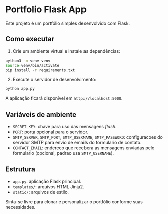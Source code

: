 # Portfolio Flask App

Este projeto é um portfólio simples desenvolvido com Flask.

## Como executar

1. Crie um ambiente virtual e instale as dependências:

```bash
python3 -m venv venv
source venv/bin/activate
pip install -r requirements.txt
```

2. Execute o servidor de desenvolvimento:

```bash
python app.py
```

A aplicação ficará disponível em `http://localhost:5000`.

## Variáveis de ambiente

- `SECRET_KEY`: chave para uso das mensagens *flash*.
- `PORT`: porta opcional para o servidor.
- `SMTP_SERVER`, `SMTP_PORT`, `SMTP_USERNAME`, `SMTP_PASSWORD`: configuracoes do servidor SMTP para envio de emails do formulario de contato.
- `CONTACT_EMAIL`: endereco que recebera as mensagens enviadas pelo formulario (opcional, padrao usa `SMTP_USERNAME`).

## Estrutura

- `app.py`: aplicação Flask principal.
- `templates/`: arquivos HTML Jinja2.
- `static/`: arquivos de estilo.

Sinta-se livre para clonar e personalizar o portfólio conforme suas necessidades.
